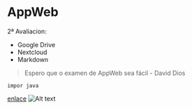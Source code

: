 # AppWeb

2ª Avaliacion:
- Google Drive
- Nextcloud
- Markdown

> Espero que o examen de AppWeb sea fácil - David Dios

` impor java `

[enlace](http://www.github.com)
![Alt text](https://computerhoy.com/noticias/life/inventan-material-que-puede-convertir-olas-mar-electricidad-312635)
